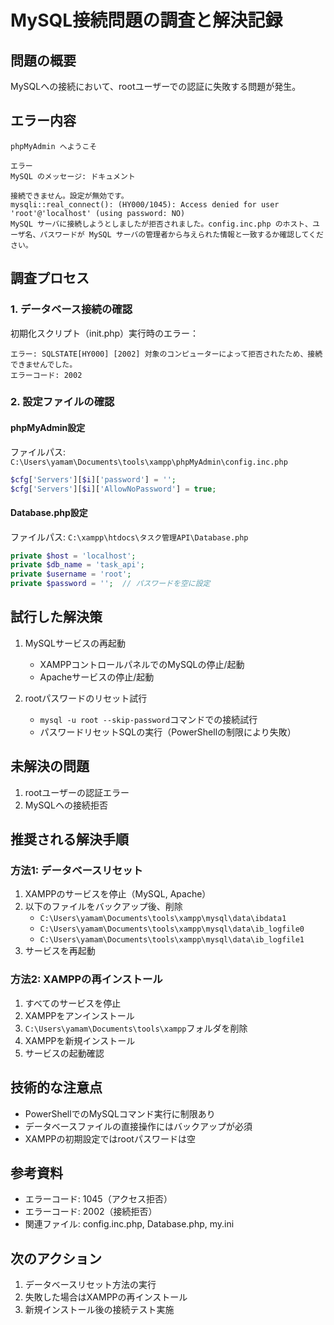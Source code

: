 # MySQL接続問題の調査と解決記録

## 問題の概要
MySQLへの接続において、rootユーザーでの認証に失敗する問題が発生。

## エラー内容
```
phpMyAdmin へようこそ

エラー
MySQL のメッセージ: ドキュメント

接続できません。設定が無効です。
mysqli::real_connect(): (HY000/1045): Access denied for user 'root'@'localhost' (using password: NO)
MySQL サーバに接続しようとしましたが拒否されました。config.inc.php のホスト、ユーザ名、パスワードが MySQL サーバの管理者から与えられた情報と一致するか確認してください。
```

## 調査プロセス

### 1. データベース接続の確認
初期化スクリプト（init.php）実行時のエラー：
```
エラー: SQLSTATE[HY000] [2002] 対象のコンピューターによって拒否されたため、接続できませんでした。
エラーコード: 2002
```

### 2. 設定ファイルの確認

#### phpMyAdmin設定
ファイルパス: `C:\Users\yamam\Documents\tools\xampp\phpMyAdmin\config.inc.php`
```php
$cfg['Servers'][$i]['password'] = '';
$cfg['Servers'][$i]['AllowNoPassword'] = true;
```

#### Database.php設定
ファイルパス: `C:\xampp\htdocs\タスク管理API\Database.php`
```php
private $host = 'localhost';
private $db_name = 'task_api';
private $username = 'root';
private $password = '';  // パスワードを空に設定
```

## 試行した解決策

1. MySQLサービスの再起動
   - XAMPPコントロールパネルでのMySQLの停止/起動
   - Apacheサービスの停止/起動

2. rootパスワードのリセット試行
   - `mysql -u root --skip-password`コマンドでの接続試行
   - パスワードリセットSQLの実行（PowerShellの制限により失敗）

## 未解決の問題
1. rootユーザーの認証エラー
2. MySQLへの接続拒否

## 推奨される解決手順

### 方法1: データベースリセット
1. XAMPPのサービスを停止（MySQL, Apache）
2. 以下のファイルをバックアップ後、削除
   - `C:\Users\yamam\Documents\tools\xampp\mysql\data\ibdata1`
   - `C:\Users\yamam\Documents\tools\xampp\mysql\data\ib_logfile0`
   - `C:\Users\yamam\Documents\tools\xampp\mysql\data\ib_logfile1`
3. サービスを再起動

### 方法2: XAMPPの再インストール
1. すべてのサービスを停止
2. XAMPPをアンインストール
3. `C:\Users\yamam\Documents\tools\xampp`フォルダを削除
4. XAMPPを新規インストール
5. サービスの起動確認

## 技術的な注意点
- PowerShellでのMySQLコマンド実行に制限あり
- データベースファイルの直接操作にはバックアップが必須
- XAMPPの初期設定ではrootパスワードは空

## 参考資料
- エラーコード: 1045（アクセス拒否）
- エラーコード: 2002（接続拒否）
- 関連ファイル: config.inc.php, Database.php, my.ini

## 次のアクション
1. データベースリセット方法の実行
2. 失敗した場合はXAMPPの再インストール
3. 新規インストール後の接続テスト実施 